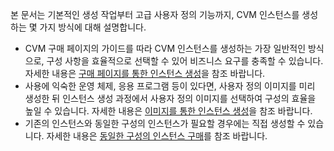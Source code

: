 본 문서는 기본적인 생성 작업부터 고급 사용자 정의 기능까지, CVM 인스턴스를 생성하는 몇 가지 방식에 대해 설명합니다.
- CVM 구매 페이지의 가이드를 따라 CVM 인스턴스를 생성하는 가장 일반적인 방식으로, 구성 사항을 효율적으로 선택할 수 있어 비즈니스 요구를 충족할 수 있습니다. 자세한 내용은 [구매 페이지를 통한 인스턴스 생성](https://intl.cloud.tencent.com/document/product/213/4855)을 참조 바랍니다.
- 사용에 익숙한 운영 체제, 응용 프로그램 등이 있다면, 사용자 정의 이미지를 미리 생성한 뒤 인스턴스 생성 과정에서 사용자 정의 이미지를 선택하여 구성의 효율을 높일 수 있습니다. 자세한 내용은 [이미지를 통한 인스턴스 생성](https://intl.cloud.tencent.com/document/product/213/36304)을 참조 바랍니다.
- 기존의 인스턴스와 동일한 구성의 인스턴스가 필요할 경우에는 직접 생성할 수 있습니다. 자세한 내용은 [동일한 구성의 인스턴스 구매](https://intl.cloud.tencent.com/document/product/213/36303)를 참조 바랍니다.
